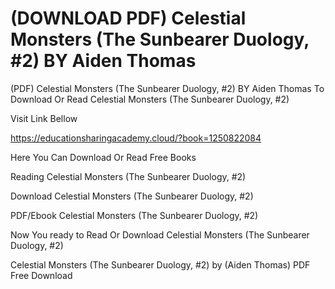 # (DOWNLOAD PDF) Celestial Monsters (The Sunbearer Duology, #2) BY Aiden Thomas
(PDF) Celestial Monsters (The Sunbearer Duology, #2) BY Aiden Thomas
To Download Or Read Celestial Monsters (The Sunbearer Duology, #2)

Visit Link Bellow

https://educationsharingacademy.cloud/?book=1250822084

Here You Can Download Or Read Free Books

Reading Celestial Monsters (The Sunbearer Duology, #2)

Download Celestial Monsters (The Sunbearer Duology, #2)

PDF/Ebook Celestial Monsters (The Sunbearer Duology, #2)

Now You ready to Read Or Download Celestial Monsters (The Sunbearer Duology, #2)

Celestial Monsters (The Sunbearer Duology, #2) by (Aiden Thomas) PDF Free Download
